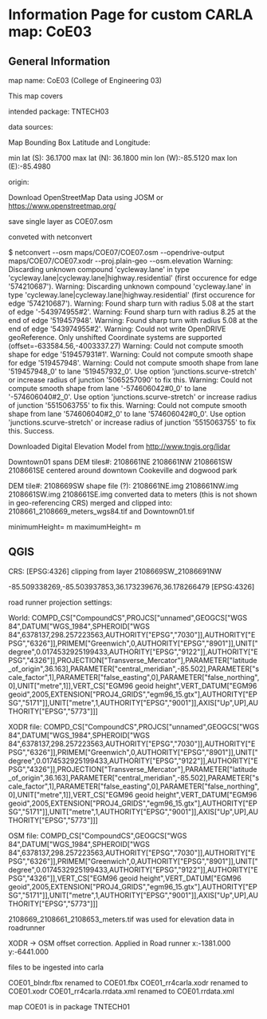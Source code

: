 # Information Page for custom CARLA map: CoE03 

## General Information 
map name: CoE03 (College of Engineering 03)

This map covers  

intended package: TNTECH03

data sources:


Map Bounding Box Latitude and Longitude:

min lat (S): 36.1700
max lat (N): 36.1800
min lon (W):-85.5120
max lon (E):-85.4980

origin:

Download OpenStreetMap Data using JOSM or https://www.openstreetmap.org/


save single layer as COE07.osm

conveted with netconvert

$ netconvert --osm maps/COE07/COE07.osm --opendrive-output maps/COE07/COE07.xodr --proj.plain-geo --osm.elevation
Warning: Discarding unknown compound 'cycleway.lane' in type 'cycleway.lane|cycleway.lane|highway.residential' (first occurence for edge '574210687').
Warning: Discarding unknown compound 'cycleway.lane' in type 'cycleway.lane|cycleway.lane|highway.residential' (first occurence for edge '574210687').
Warning: Found sharp turn with radius 5.08 at the start of edge '-543974955#2'.
Warning: Found sharp turn with radius 8.25 at the end of edge '519457948'.
Warning: Found sharp turn with radius 5.08 at the end of edge '543974955#2'.
Warning: Could not write OpenDRIVE geoReference. Only unshifted Coordinate systems are supported (offset=-633584.56,-4003337.27)
Warning: Could not compute smooth shape for edge '519457931#1'.
Warning: Could not compute smooth shape for edge '519457948'.
Warning: Could not compute smooth shape from lane '519457948_0' to lane '519457932_0'. Use option 'junctions.scurve-stretch' or increase radius of junction '5065257090' to fix this.
Warning: Could not compute smooth shape from lane '-574606042#0_0' to lane '-574606040#2_0'. Use option 'junctions.scurve-stretch' or increase radius of junction '5515063755' to fix this.
Warning: Could not compute smooth shape from lane '574606040#2_0' to lane '574606042#0_0'. Use option 'junctions.scurve-stretch' or increase radius of junction '5515063755' to fix this.
Success.


Downloaded Digital Elevation Model from http://www.tngis.org/lidar

Downtown01 spans DEM tiles#: 2108661NE 2108661NW 2108661SW 2108661SE
centered around downtown Cookeville and dogwood park

DEM tile#: 2108669SW
shape file (?): 2108661NE.img 2108661NW.img 2108661SW.img 2108661SE.img
converted data to meters (this is not shown in geo-referencing CRS)
merged and clipped into: 2108661_2108669_meters_wgs84.tif and Downtown01.tif



minimumHeight=  m
maximumHeight=  m



## QGIS
CRS: [EPSG:4326]
clipping from layer 2108669SW_21086691NW

-85.509338269,-85.503937853,36.173239676,36.178266479 [EPSG:4326]


road runner projection settings:

World:
COMPD_CS["CompoundCS",PROJCS["unnamed",GEOGCS["WGS 84",DATUM["WGS_1984",SPHEROID["WGS 84",6378137,298.257223563,AUTHORITY["EPSG","7030"]],AUTHORITY["EPSG","6326"]],PRIMEM["Greenwich",0,AUTHORITY["EPSG","8901"]],UNIT["degree",0.0174532925199433,AUTHORITY["EPSG","9122"]],AUTHORITY["EPSG","4326"]],PROJECTION["Transverse_Mercator"],PARAMETER["latitude_of_origin",36.163],PARAMETER["central_meridian",-85.502],PARAMETER["scale_factor",1],PARAMETER["false_easting",0],PARAMETER["false_northing",0],UNIT["metre",1]],VERT_CS["EGM96 geoid height",VERT_DATUM["EGM96 geoid",2005,EXTENSION["PROJ4_GRIDS","egm96_15.gtx"],AUTHORITY["EPSG","5171"]],UNIT["metre",1,AUTHORITY["EPSG","9001"]],AXIS["Up",UP],AUTHORITY["EPSG","5773"]]]

XODR file:
COMPD_CS["CompoundCS",PROJCS["unnamed",GEOGCS["WGS 84",DATUM["WGS_1984",SPHEROID["WGS 84",6378137,298.257223563,AUTHORITY["EPSG","7030"]],AUTHORITY["EPSG","6326"]],PRIMEM["Greenwich",0,AUTHORITY["EPSG","8901"]],UNIT["degree",0.0174532925199433,AUTHORITY["EPSG","9122"]],AUTHORITY["EPSG","4326"]],PROJECTION["Transverse_Mercator"],PARAMETER["latitude_of_origin",36.163],PARAMETER["central_meridian",-85.502],PARAMETER["scale_factor",1],PARAMETER["false_easting",0],PARAMETER["false_northing",0],UNIT["metre",1]],VERT_CS["EGM96 geoid height",VERT_DATUM["EGM96 geoid",2005,EXTENSION["PROJ4_GRIDS","egm96_15.gtx"],AUTHORITY["EPSG","5171"]],UNIT["metre",1,AUTHORITY["EPSG","9001"]],AXIS["Up",UP],AUTHORITY["EPSG","5773"]]]

OSM file:
COMPD_CS["CompoundCS",GEOGCS["WGS 84",DATUM["WGS_1984",SPHEROID["WGS 84",6378137,298.257223563,AUTHORITY["EPSG","7030"]],AUTHORITY["EPSG","6326"]],PRIMEM["Greenwich",0,AUTHORITY["EPSG","8901"]],UNIT["degree",0.0174532925199433,AUTHORITY["EPSG","9122"]],AUTHORITY["EPSG","4326"]],VERT_CS["EGM96 geoid height",VERT_DATUM["EGM96 geoid",2005,EXTENSION["PROJ4_GRIDS","egm96_15.gtx"],AUTHORITY["EPSG","5171"]],UNIT["metre",1,AUTHORITY["EPSG","9001"]],AXIS["Up",UP],AUTHORITY["EPSG","5773"]]]

2108669_2108661_2108653_meters.tif was used for elevation data in roadrunner

XODR -> OSM offset correction. Applied in Road runner
x:-1381.000
y:-6441.000



files to be ingested into carla

COE01_blndr.fbx  renamed to COE01.fbx
COE01_rr4carla.xodr  renamed to COE01.xodr
COE01_rr4carla.rrdata.xml  renamed to COE01.rrdata.xml

map COE01 is in package TNTECH01
